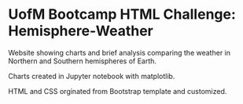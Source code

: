 # UofM Bootcamp HTML Challenge: Hemisphere-Weather
Website showing charts and brief analysis comparing the weather in Northern and Southern hemispheres of Earth.

Charts created in Jupyter notebook with matplotlib.

HTML and CSS orginated from Bootstrap template and customized.
